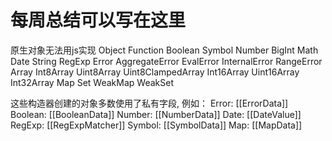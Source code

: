 # 每周总结可以写在这里
原生对象无法用js实现
Object
Function
Boolean
Symbol
Number
BigInt
Math
Date
String
RegExp
Error
AggregateError
EvalError
InternalError
RangeError
Array
Int8Array
Uint8Array
Uint8ClampedArray
Int16Array
Uint16Array
Int32Array
Map
Set
WeakMap
WeakSet

这些构造器创建的对象多数使用了私有字段, 例如：
Error: [[ErrorData]]
Boolean: [[BooleanData]]
Number: [[NumberData]]
Date: [[DateValue]]
RegExp: [[RegExpMatcher]]
Symbol: [[SymbolData]]
Map: [[MapData]]
